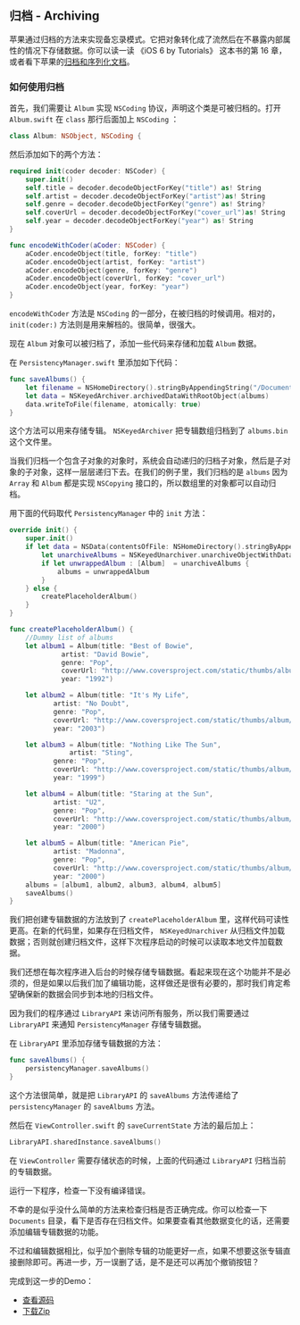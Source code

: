 ## 归档 - Archiving

苹果通过归档的方法来实现备忘录模式。它把对象转化成了流然后在不暴露内部属性的情况下存储数据。你可以读一读 《iOS 6 by Tutorials》 这本书的第 16 章，或者看下苹果的[归档和序列化文档](https://developer.apple.com/library/ios/documentation/Cocoa/Conceptual/Archiving/Archiving.html)。

### 如何使用归档

首先，我们需要让 `Album` 实现 `NSCoding` 协议，声明这个类是可被归档的。打开 `Album.swift` 在 `class` 那行后面加上 `NSCoding` ：

```swift
class Album: NSObject, NSCoding {
```

然后添加如下的两个方法：

```swift
required init(coder decoder: NSCoder) {
    super.init()
    self.title = decoder.decodeObjectForKey("title") as! String
    self.artist = decoder.decodeObjectForKey("artist")as! String
    self.genre = decoder.decodeObjectForKey("genre") as! String?
    self.coverUrl = decoder.decodeObjectForKey("cover_url")as! String
    self.year = decoder.decodeObjectForKey("year") as! String
}

func encodeWithCoder(aCoder: NSCoder) {
    aCoder.encodeObject(title, forKey: "title")
    aCoder.encodeObject(artist, forKey: "artist")
    aCoder.encodeObject(genre, forKey: "genre")
    aCoder.encodeObject(coverUrl, forKey: "cover_url")
    aCoder.encodeObject(year, forKey: "year")
}
```

`encodeWithCoder` 方法是 `NSCoding` 的一部分，在被归档的时候调用。相对的， `init(coder:)` 方法则是用来解档的。很简单，很强大。

现在 `Album` 对象可以被归档了，添加一些代码来存储和加载 `Album` 数据。

在 `PersistencyManager.swift` 里添加如下代码：


```swift
func saveAlbums() {
    let filename = NSHomeDirectory().stringByAppendingString("/Documents/albums.bin")
    let data = NSKeyedArchiver.archivedDataWithRootObject(albums)
    data.writeToFile(filename, atomically: true)
} 
```

这个方法可以用来存储专辑。 `NSKeyedArchiver` 把专辑数组归档到了 `albums.bin` 这个文件里。

当我们归档一个包含子对象的对象时，系统会自动递归的归档子对象，然后是子对象的子对象，这样一层层递归下去。在我们的例子里，我们归档的是 `albums` 因为 `Array` 和 `Album` 都是实现 `NSCopying` 接口的，所以数组里的对象都可以自动归档。

用下面的代码取代 `PersistencyManager` 中的 `init` 方法：

```swift
override init() {
    super.init()
    if let data = NSData(contentsOfFile: NSHomeDirectory().stringByAppendingString("/Documents/albums.bin")) {
        let unarchiveAlbums = NSKeyedUnarchiver.unarchiveObjectWithData(data) as! [Album]
        if let unwrappedAlbum : [Album]  = unarchiveAlbums {
            albums = unwrappedAlbum
        }
    } else {
        createPlaceholderAlbum()
    }
}

func createPlaceholderAlbum() {
    //Dummy list of albums
    let album1 = Album(title: "Best of Bowie",
             artist: "David Bowie",
             genre: "Pop",
             coverUrl: "http://www.coversproject.com/static/thumbs/album/album_david%20bowie_best%20of%20bowie.png",
             year: "1992")

    let album2 = Album(title: "It's My Life",
           artist: "No Doubt",
           genre: "Pop",
           coverUrl: "http://www.coversproject.com/static/thumbs/album/album_no%20doubt_its%20my%20life%20%20bathwater.png",
           year: "2003")

    let album3 = Album(title: "Nothing Like The Sun",
               artist: "Sting",
           genre: "Pop",
           coverUrl: "http://www.coversproject.com/static/thumbs/album/album_sting_nothing%20like%20the%20sun.png",
           year: "1999")

    let album4 = Album(title: "Staring at the Sun",
           artist: "U2",
           genre: "Pop",
           coverUrl: "http://www.coversproject.com/static/thumbs/album/album_u2_staring%20at%20the%20sun.png",
           year: "2000")

    let album5 = Album(title: "American Pie",
           artist: "Madonna",
           genre: "Pop",
           coverUrl: "http://www.coversproject.com/static/thumbs/album/album_madonna_american%20pie.png",
           year: "2000")
    albums = [album1, album2, album3, album4, album5]
    saveAlbums()
}
```

我们把创建专辑数据的方法放到了 `createPlaceholderAlbum` 里，这样代码可读性更高。在新的代码里，如果存在归档文件， `NSKeyedUnarchiver` 从归档文件加载数据；否则就创建归档文件，这样下次程序启动的时候可以读取本地文件加载数据。

我们还想在每次程序进入后台的时候存储专辑数据。看起来现在这个功能并不是必须的，但是如果以后我们加了编辑功能，这样做还是很有必要的，那时我们肯定希望确保新的数据会同步到本地的归档文件。

因为我们的程序通过 `LibraryAPI` 来访问所有服务，所以我们需要通过 `LibraryAPI` 来通知 `PersistencyManager` 存储专辑数据。

在 `LibraryAPI` 里添加存储专辑数据的方法：

```swift
func saveAlbums() {
    persistencyManager.saveAlbums()
}
```

这个方法很简单，就是把 `LibraryAPI` 的 `saveAlbums` 方法传递给了 `persistencyManager` 的 `saveAlbums` 方法。

然后在 `ViewController.swift` 的 `saveCurrentState` 方法的最后加上：

```swift
LibraryAPI.sharedInstance.saveAlbums()
```

在 `ViewController` 需要存储状态的时候，上面的代码通过 `LibraryAPI` 归档当前的专辑数据。

运行一下程序，检查一下没有编译错误。

不幸的是似乎没什么简单的方法来检查归档是否正确完成。你可以检查一下 `Documents` 目录，看下是否存在归档文件。如果要查看其他数据变化的话，还需要添加编辑专辑数据的功能。

不过和编辑数据相比，似乎加个删除专辑的功能更好一点，如果不想要这张专辑直接删除即可。再进一步，万一误删了话，是不是还可以再加个撤销按钮？


完成到这一步的Demo：

- [查看源码](https://github.com/yourtion/SwiftDesignPatterns-Demo1/tree/Archiving) 
- [下载Zip](https://github.com/yourtion/SwiftDesignPatterns-Demo1/archive/Archiving.zip)
